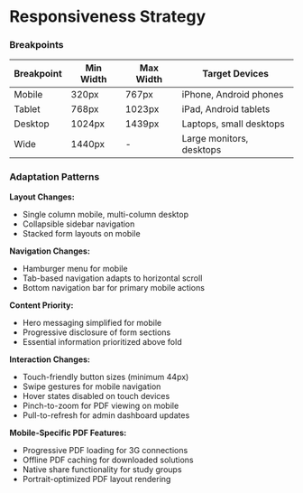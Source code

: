 # Responsiveness Strategy

### Breakpoints

| Breakpoint | Min Width | Max Width | Target Devices           |
| ---------- | --------- | --------- | ------------------------ |
| Mobile     | 320px     | 767px     | iPhone, Android phones   |
| Tablet     | 768px     | 1023px    | iPad, Android tablets    |
| Desktop    | 1024px    | 1439px    | Laptops, small desktops  |
| Wide       | 1440px    | -         | Large monitors, desktops |

### Adaptation Patterns

**Layout Changes:**

- Single column mobile, multi-column desktop
- Collapsible sidebar navigation
- Stacked form layouts on mobile

**Navigation Changes:**

- Hamburger menu for mobile
- Tab-based navigation adapts to horizontal scroll
- Bottom navigation bar for primary mobile actions

**Content Priority:**

- Hero messaging simplified for mobile
- Progressive disclosure of form sections
- Essential information prioritized above fold

**Interaction Changes:**

- Touch-friendly button sizes (minimum 44px)
- Swipe gestures for mobile navigation
- Hover states disabled on touch devices
- Pinch-to-zoom for PDF viewing on mobile
- Pull-to-refresh for admin dashboard updates

**Mobile-Specific PDF Features:**

- Progressive PDF loading for 3G connections
- Offline PDF caching for downloaded solutions
- Native share functionality for study groups
- Portrait-optimized PDF layout rendering

